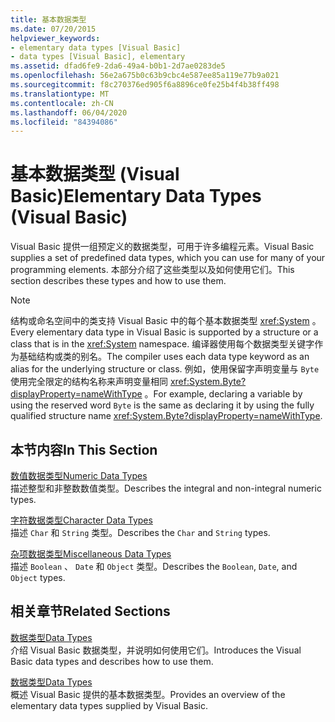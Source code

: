 ```yaml
---
title: 基本数据类型
ms.date: 07/20/2015
helpviewer_keywords:
- elementary data types [Visual Basic]
- data types [Visual Basic], elementary
ms.assetid: dfad6fe9-2da6-49a4-b0b1-2d7ae0283de5
ms.openlocfilehash: 56e2a675b0c63b9cbc4e587ee85a119e77b9a021
ms.sourcegitcommit: f8c270376ed905f6a8896ce0fe25b4f4b38ff498
ms.translationtype: MT
ms.contentlocale: zh-CN
ms.lasthandoff: 06/04/2020
ms.locfileid: "84394086"
---
```

# <a name="elementary-data-types-visual-basic"></a><span data-ttu-id="b0b05-102">基本数据类型 (Visual Basic)</span><span class="sxs-lookup"><span data-stu-id="b0b05-102">Elementary Data Types (Visual Basic)</span></span>
<span data-ttu-id="b0b05-103">Visual Basic 提供一组预定义的数据类型，可用于许多编程元素。</span><span class="sxs-lookup"><span data-stu-id="b0b05-103">Visual Basic supplies a set of predefined data types, which you can use for many of your programming elements.</span></span> <span data-ttu-id="b0b05-104">本部分介绍了这些类型以及如何使用它们。</span><span class="sxs-lookup"><span data-stu-id="b0b05-104">This section describes these types and how to use them.</span></span>  
  
> [!NOTE]
> <span data-ttu-id="b0b05-105">结构或命名空间中的类支持 Visual Basic 中的每个基本数据类型 <xref:System> 。</span><span class="sxs-lookup"><span data-stu-id="b0b05-105">Every elementary data type in Visual Basic is supported by a structure or a class that is in the <xref:System> namespace.</span></span> <span data-ttu-id="b0b05-106">编译器使用每个数据类型关键字作为基础结构或类的别名。</span><span class="sxs-lookup"><span data-stu-id="b0b05-106">The compiler uses each data type keyword as an alias for the underlying structure or class.</span></span> <span data-ttu-id="b0b05-107">例如，使用保留字声明变量与 `Byte` 使用完全限定的结构名称来声明变量相同 <xref:System.Byte?displayProperty=nameWithType> 。</span><span class="sxs-lookup"><span data-stu-id="b0b05-107">For example, declaring a variable by using the reserved word `Byte` is the same as declaring it by using the fully qualified structure name <xref:System.Byte?displayProperty=nameWithType>.</span></span>  
  
## <a name="in-this-section"></a><span data-ttu-id="b0b05-108">本节内容</span><span class="sxs-lookup"><span data-stu-id="b0b05-108">In This Section</span></span>  
 [<span data-ttu-id="b0b05-109">数值数据类型</span><span class="sxs-lookup"><span data-stu-id="b0b05-109">Numeric Data Types</span></span>](numeric-data-types.md)  
 <span data-ttu-id="b0b05-110">描述整型和非整数数值类型。</span><span class="sxs-lookup"><span data-stu-id="b0b05-110">Describes the integral and non-integral numeric types.</span></span>  
  
 [<span data-ttu-id="b0b05-111">字符数据类型</span><span class="sxs-lookup"><span data-stu-id="b0b05-111">Character Data Types</span></span>](character-data-types.md)  
 <span data-ttu-id="b0b05-112">描述 `Char` 和 `String` 类型。</span><span class="sxs-lookup"><span data-stu-id="b0b05-112">Describes the `Char` and `String` types.</span></span>  
  
 [<span data-ttu-id="b0b05-113">杂项数据类型</span><span class="sxs-lookup"><span data-stu-id="b0b05-113">Miscellaneous Data Types</span></span>](miscellaneous-data-types.md)  
 <span data-ttu-id="b0b05-114">描述 `Boolean` 、 `Date` 和 `Object` 类型。</span><span class="sxs-lookup"><span data-stu-id="b0b05-114">Describes the `Boolean`, `Date`, and `Object` types.</span></span>  
  
## <a name="related-sections"></a><span data-ttu-id="b0b05-115">相关章节</span><span class="sxs-lookup"><span data-stu-id="b0b05-115">Related Sections</span></span>  
 [<span data-ttu-id="b0b05-116">数据类型</span><span class="sxs-lookup"><span data-stu-id="b0b05-116">Data Types</span></span>](index.md)  
 <span data-ttu-id="b0b05-117">介绍 Visual Basic 数据类型，并说明如何使用它们。</span><span class="sxs-lookup"><span data-stu-id="b0b05-117">Introduces the Visual Basic data types and describes how to use them.</span></span>  
  
 [<span data-ttu-id="b0b05-118">数据类型</span><span class="sxs-lookup"><span data-stu-id="b0b05-118">Data Types</span></span>](../../../language-reference/data-types/index.md)  
 <span data-ttu-id="b0b05-119">概述 Visual Basic 提供的基本数据类型。</span><span class="sxs-lookup"><span data-stu-id="b0b05-119">Provides an overview of the elementary data types supplied by Visual Basic.</span></span>
